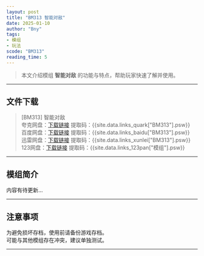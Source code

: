 ```yaml
---
layout: post
title: "BM313 智能对敌"
date: 2025-01-10
author: "Bny"
tags: 
- 模组
- 玩法
scode: "BM313"
reading_time: 5
---
```


> 本文介绍模组 **智能对敌** 的功能与特点，帮助玩家快速了解并使用。

---

## 文件下载

> [BM313] 智能对敌  
夸克网盘：[下载链接]({{site.data.links_quark["BM313"].url}}) 提取码：{{site.data.links_quark["BM313"].psw}}  
百度网盘：[下载链接]({{site.data.links_baidu["BM313"].url}}) 提取码：{{site.data.links_baidu["BM313"].psw}}  
迅雷网盘：[下载链接]({{site.data.links_xunlei["BM313"].url}}) 提取码：{{site.data.links_xunlei["BM313"].psw}}  
123网盘：[下载链接]({{site.data.links_123pan["模组"].url}}) 提取码：{{site.data.links_123pan["模组"].psw}}  

---

## 模组简介

>  
内容有待更新...  

---

## 注意事项

>  
为避免损坏存档，使用前请备份游戏存档。  
可能与其他模组存在冲突，建议单独测试。  

---

